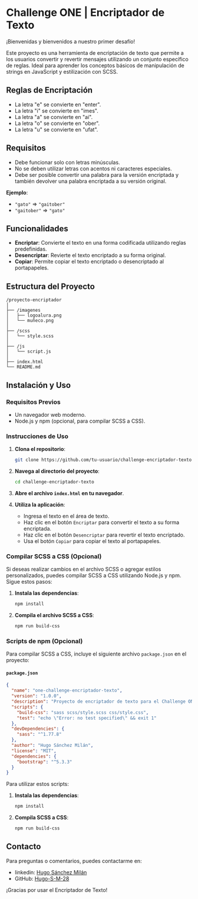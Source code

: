 
# Challenge ONE | Encriptador de Texto

¡Bienvenidas y bienvenidos a nuestro primer desafío!

Este proyecto es una herramienta de encriptación de texto que permite a los usuarios convertir y revertir mensajes utilizando un conjunto específico de reglas. Ideal para aprender los conceptos básicos de manipulación de strings en JavaScript y estilización con SCSS.

## Reglas de Encriptación

- La letra "e" se convierte en "enter".
- La letra "i" se convierte en "imes".
- La letra "a" se convierte en "ai".
- La letra "o" se convierte en "ober".
- La letra "u" se convierte en "ufat".

## Requisitos

- Debe funcionar solo con letras minúsculas.
- No se deben utilizar letras con acentos ni caracteres especiales.
- Debe ser posible convertir una palabra para la versión encriptada y también devolver una palabra encriptada a su versión original.

**Ejemplo**:
- `"gato"` => `"gaitober"`
- `"gaitober"` => `"gato"`

## Funcionalidades

- **Encriptar**: Convierte el texto en una forma codificada utilizando reglas predefinidas.
- **Desencriptar**: Revierte el texto encriptado a su forma original.
- **Copiar**: Permite copiar el texto encriptado o desencriptado al portapapeles.

## Estructura del Proyecto

```
/proyecto-encriptador
│
├── /imagenes
│   ├── logoalura.png
│   └── muñeco.png
│
├── /scss
│   └── style.scss
│
├── /js
│   └── script.js
│
├── index.html
└── README.md
```

## Instalación y Uso

### Requisitos Previos

- Un navegador web moderno.
- Node.js y npm (opcional, para compilar SCSS a CSS).

### Instrucciones de Uso

1. **Clona el repositorio**:

   ```bash
   git clone https://github.com/tu-usuario/challenge-encriptador-texto.git
   ```

2. **Navega al directorio del proyecto**:

   ```bash
   cd challenge-encriptador-texto
   ```

3. **Abre el archivo `index.html` en tu navegador**.

4. **Utiliza la aplicación**:
   - Ingresa el texto en el área de texto.
   - Haz clic en el botón `Encriptar` para convertir el texto a su forma encriptada.
   - Haz clic en el botón `Desencriptar` para revertir el texto encriptado.
   - Usa el botón `Copiar` para copiar el texto al portapapeles.

### Compilar SCSS a CSS (Opcional)

Si deseas realizar cambios en el archivo SCSS o agregar estilos personalizados, puedes compilar SCSS a CSS utilizando Node.js y npm. Sigue estos pasos:

1. **Instala las dependencias**:

   ```bash
   npm install
   ```

2. **Compila el archivo SCSS a CSS**:

   ```bash
   npm run build-css
   ```

### Scripts de npm (Opcional)

Para compilar SCSS a CSS, incluye el siguiente archivo `package.json` en el proyecto:

#### `package.json`

```json
{
  "name": "one-challenge-encriptador-texto",
  "version": "1.0.0",
  "description": "Proyecto de encriptador de texto para el Challenge ONE.",
  "scripts": {
    "build-css": "sass scss/style.scss css/style.css",
    "test": "echo \"Error: no test specified\" && exit 1"
  },
  "devDependencies": {
    "sass": "^1.77.8"
  },
  "author": "Hugo Sánchez Milán",
  "license": "MIT",
  "dependencies": {
    "bootstrap": "^5.3.3"
  }
}
```

Para utilizar estos scripts:

1. **Instala las dependencias**:

   ```bash
   npm install
   ```

2. **Compila SCSS a CSS**:

   ```bash
   npm run build-css
   ```

## Contacto

Para preguntas o comentarios, puedes contactarme en:

- linkedin: [Hugo Sánchez Milán](https://www.linkedin.com/in/hugo-s%C3%A1nchez-mil%C3%A1n-197b81278/)
- GitHub: [Hugo-S-M-28](https://github.com/Hugo-S-M-28)

¡Gracias por usar el Encriptador de Texto!
